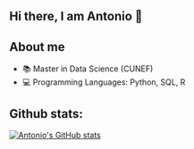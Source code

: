 ## Hi there, I am Antonio 👋

## About me

- 📚 Master in Data Science (CUNEF)
- 💻 Programming Languages: Python, SQL, R 

## Github stats:

[![Antonio's GitHub stats](https://github-readme-stats.vercel.app/api?username=antonionogues)](https://github.com/antonionogues/github-readme-stats)


